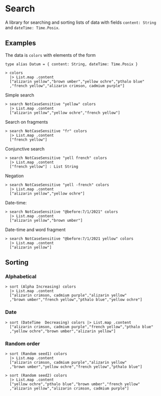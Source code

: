 # Search

A library for searching and sorting lists of data 
with fields `content: String` and `dateTime: Time.Posix`.


## Examples

The data is `colors` with elements of the form

```
type alias Datum = { content: String, dateTime: Time.Posix }
```

```
> colors 
  |> List.map .content
  ["alizarin yellow","brown umber","yellow ochre","pthalo blue"
  ,"french yellow","alizarin crimson, cadmium purple"]
```

Simple search
```
> search NotCaseSensitive "yellow" colors 
  |> List.map .content
  ["alizarin yellow","yellow ochre","french yellow"]
```  
  
Search on fragments
```
> search NotCaseSensitive "fr" colors 
  |> List.map .content
  ["french yellow"]
```

Conjunctive search
```
> search NotCaseSensitive "yell french" colors 
  |> List.map .content
  ["french yellow"] : List String
```

Negation
```
> search NotCaseSensitive "yell -french" colors 
  |> List.map .content
  ["alizarin yellow","yellow ochre"]
```

Date-time:
```
> search NotCaseSensitive "@before:7/1/2021" colors 
  |> List.map .content
  ["alizarin yellow","brown umber"]
```

Date-time and word fragment
```
> search NotCaseSensitive "@before:7/1/2021 yellow" colors 
  |> List.map .content
  ["alizarin yellow"]
```

## Sorting

### Alphabetical

```
> sort (Alpha Increasing) colors 
  |> List.map .content
  ["alizarin crimson, cadmium purple","alizarin yellow"
  ,"brown umber","french yellow","pthalo blue","yellow ochre"]
```

### Date

```
> sort (DateTime  Decreasing) colors |> List.map .content
  ["alizarin crimson, cadmium purple","french yellow","pthalo blue"
  ,"yellow ochre","brown umber","alizarin yellow"]
```

### Random order

```
> sort (Random seed1) colors 
  |> List.map .content
  ["alizarin crimson, cadmium purple","alizarin yellow"
  ,"brown umber","yellow ochre","french yellow","pthalo blue"]
  
> sort (Random seed2) colors 
  |> List.map .content
  ["yellow ochre","pthalo blue","brown umber","french yellow"
  ,"alizarin yellow","alizarin crimson, cadmium purple"]
```


